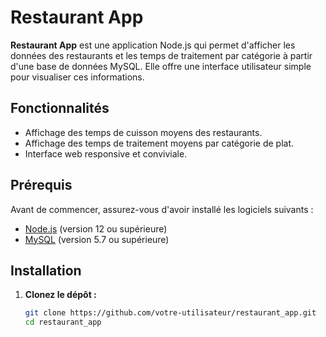 # Restaurant App

**Restaurant App** est une application Node.js qui permet d'afficher les données des restaurants et les temps de traitement par catégorie à partir d'une base de données MySQL. Elle offre une interface utilisateur simple pour visualiser ces informations.

## Fonctionnalités

- Affichage des temps de cuisson moyens des restaurants.
- Affichage des temps de traitement moyens par catégorie de plat.
- Interface web responsive et conviviale.

## Prérequis

Avant de commencer, assurez-vous d'avoir installé les logiciels suivants :

- [Node.js](https://nodejs.org/) (version 12 ou supérieure)
- [MySQL](https://www.mysql.com/) (version 5.7 ou supérieure)

## Installation

1. **Clonez le dépôt :**

   ```bash
   git clone https://github.com/votre-utilisateur/restaurant_app.git
   cd restaurant_app
